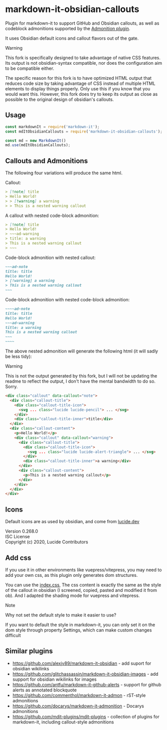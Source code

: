# markdown-it-obsidian-callouts

Plugin for markdown-it to support GitHub and Obsidian callouts, 
as well as codeblock admonitions supported by the [Admonition plugin](https://github.com/javalent/admonitions).

It uses Obsidian default icons and callout flavors out of the gate.

> [!WARNING]
> This fork is specifically designed to take advantage of native CSS features.
> Its output is not obsidian-syntax compatible, nor does the configuration aim to be
> compatible either.
> 
> The specific reason for this fork is to have optimized HTML output that reduces code size
> by taking advantage of CSS instead of multiple HTML elements to display things properly.
> Only use this if you know that you would want this. However, this fork does try to keep its
> output as close as possible to the original design of obsidian's callouts.

## Usage

```javascript
const markdownIt = require('markdown-it');
const mdItObsidianCallouts = require('markdown-it-obsidian-callouts');

const md = new MarkdownIt()
md.use(mdItObsidianCallouts);
```

## Callouts and Admonitions

The following four variations will produce the same html.

Callout:

```md
> [!note] title
> Hello World!
> > [!warning] a warning
> > This is a nested warning callout
```

A callout with nested code-block admonition:

```md
> [!note] title
> Hello World!
> ~~~ad-warning
> title: a warning
> This is a nested warning callout
> ~~~
```

Code-block admonition with nested callout: 

```md
~~~ad-note
title: title
Hello World!
> [!warning] a warning
> This is a nested warning callout
~~~
```

Code-block admonition with nested code-block admonition: 

```md
~~~~ad-note
title: title
Hello World!
~~~ad-warning
title: a warning
This is a nested warning callout
~~~
~~~~
```

The above nested admonition will generate the following html (it will sadly be less tidy):
> [!WARNING]
> This is not the output generated by this fork, but I will not be updating the readme to reflect the output, I don't
> have the mental bandwidth to do so. Sorry.

```html
<div class="callout" data-callout="note">
  <div class="callout-title">
    <div class="callout-title-icon">
      <svg ... class="lucide lucide-pencil"> ... </svg>
    </div>
    <div class="callout-title-inner">title</div>
  </div>
  <div class="callout-content">
    <p>Hello World!</p>
    <div class="callout" data-callout="warning">
      <div class="callout-title">
        <div class="callout-title-icon">
          <svg ... class="lucide lucide-alert-triangle"> ... </svg>
        </div>
        <div class="callout-title-inner">a warning</div>
      </div>
      <div class="callout-content">
        <p>This is a nested warning callout</p>
      </div>
    </div>
  </div>
</div>
```

## Icons

Default icons are as used by obsidian, and come from [lucide.dev](https://lucide.dev/)

Version 0.268.0  
ISC License  
Copyright (c) 2020, Lucide Contributors  

## Add css

If you use it in other environments like vuepress/vitepress, you may need to add your own css, as this plugin only generates dom structures.

You can use the [index.css](./style/index.css), The css content is exactly the same as the style of the callout in obsidian (I screened, copied, pasted and modified it from ob). And I adapted the shading mode for vuepress and vitepress.

> [!note]
> 
> Why not set the default style to make it easier to use?
> 
> If you want to default the style in markdown-it, you can only set it on the dom style through property Settings, which can make custom changes difficult

## Similar plugins

- https://github.com/alexjv89/markdown-it-obsidian - add suport for obsidian wikilinks
- https://github.com/glitchassassin/markdown-it-obsidian-images - add support for obsidian wikilinks for images
- https://github.com/antfu/markdown-it-github-alerts - support for github alerts as annotated blockquote
- https://github.com/commenthol/markdown-it-admon - rST-style admonitions
- https://github.com/docarys/markdown-it-admonition - Docarys admonitions
- https://github.com/mdit-plugins/mdit-plugins - collection of plugins for markdown-it, including callout-style admonitions

